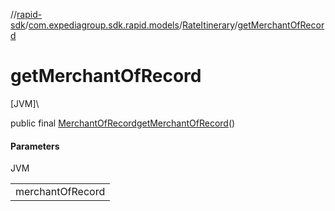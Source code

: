 //[rapid-sdk](../../../index.md)/[com.expediagroup.sdk.rapid.models](../index.md)/[RateItinerary](index.md)/[getMerchantOfRecord](get-merchant-of-record.md)

# getMerchantOfRecord

[JVM]\

public final [MerchantOfRecord](../-merchant-of-record/index.md)[getMerchantOfRecord](get-merchant-of-record.md)()

#### Parameters

JVM

| |
|---|
| merchantOfRecord |
